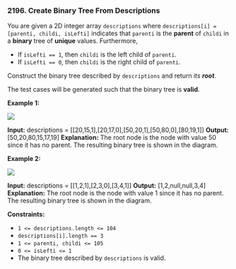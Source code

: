 ### 2196\. Create Binary Tree From Descriptions

You are given a 2D integer array `descriptions` where `descriptions[i] = [parenti, childi, isLefti]` indicates that `parenti` is the **parent** of `childi` in a **binary** tree of **unique** values. Furthermore,

*   If `isLefti == 1`, then `childi` is the left child of `parenti`.
*   If `isLefti == 0`, then `childi` is the right child of `parenti`.

Construct the binary tree described by `descriptions` and return _its **root**_.

The test cases will be generated such that the binary tree is **valid**.

**Example 1:**

![](https://assets.leetcode.com/uploads/2022/02/09/example1drawio.png)

**Input:** descriptions = \[\[20,15,1\],\[20,17,0\],\[50,20,1\],\[50,80,0\],\[80,19,1\]\]
**Output:** \[50,20,80,15,17,19\]
**Explanation:** The root node is the node with value 50 since it has no parent.
The resulting binary tree is shown in the diagram.

**Example 2:**

![](https://assets.leetcode.com/uploads/2022/02/09/example2drawio.png)

**Input:** descriptions = \[\[1,2,1\],\[2,3,0\],\[3,4,1\]\]
**Output:** \[1,2,null,null,3,4\]
**Explanation:** The root node is the node with value 1 since it has no parent.
The resulting binary tree is shown in the diagram.

**Constraints:**

*   `1 <= descriptions.length <= 104`
*   `descriptions[i].length == 3`
*   `1 <= parenti, childi <= 105`
*   `0 <= isLefti <= 1`
*   The binary tree described by `descriptions` is valid.
